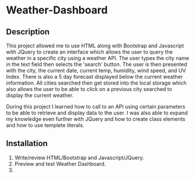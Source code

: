 # Weather-Dashboard

## Description 
This project allowed me to use HTML along with Bootstrap and Javascript with JQuery to create an interface which allows the user to query the weather in a specific city using a weather API. The user types the city name in the text field then selects the 'search' button. The user is then presented with the city, the current date, current temp, humidity, wind speed, and UV Index. There is also a 5 day forecast displayed below the current weather information. All cities searched then get stored into the local storage which also allows the user to be able to click on a previous city searched to display the current weather.

During this project I learned how to call to an API using certain parameters to be able to retrieve and display data to the user. I was also able to expand my knowledge even further with JQuery and how to create class elements and how to use templete literals.

## Installation 
1. Write/review HTML/Bootstrap and Javascript/JQuery.
2. Preview and test Weather Dashboard.
3. 